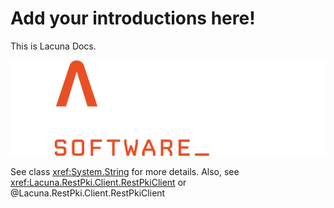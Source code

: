 # Add your introductions here!

This is Lacuna Docs.

![Image of Yaktocat](../images/logo_escuro.png)

See class <xref:System.String> for more details. Also, see <xref:Lacuna.RestPki.Client.RestPkiClient> or @Lacuna.RestPki.Client.RestPkiClient
